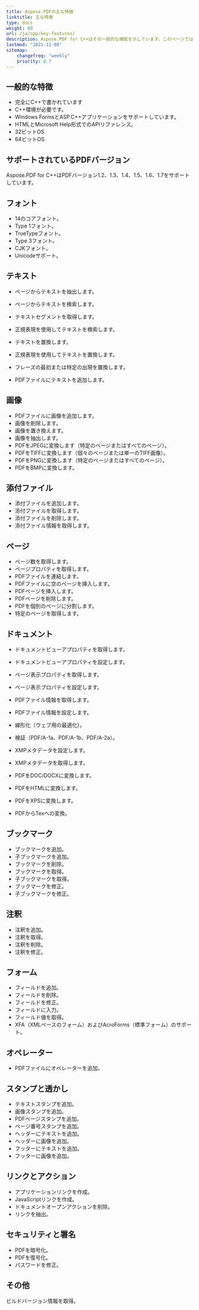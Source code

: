 ```yaml
---
title: Aspose.PDFの主な特徴
linktitle: 主な特徴
type: docs
weight: 80
url: /ja/cpp/key-features/
description: Aspose.PDF for C++はその一般的な機能を示しています。このページでは、サポートされているPDFバージョンや、テキスト、画像、注釈、文書などに対して行えるすべての操作について説明します。
lastmod: "2021-11-08"
sitemap:
    changefreq: "weekly"
    priority: 0.7
---
```


## 一般的な特徴

- 完全にC++で書かれています
- C++環境が必要です。
- Windows FormsとASP.C++アプリケーションをサポートしています。
- HTMLとMicrosoft Help形式でのAPIリファレンス。
- 32ビットOS
- 64ビットOS

## サポートされているPDFバージョン

Aspose.PDF for C++はPDFバージョン1.2、1.3、1.4、1.5、1.6、1.7をサポートしています。

## フォント

- 14のコアフォント。
- Type 1フォント。
- TrueTypeフォント。
- Type 3フォント。
- CJKフォント。
- Unicodeサポート。

## テキスト

- ページからテキストを抽出します。
- ページからテキストを検索します。
- テキストセグメントを取得します。
- 正規表現を使用してテキストを検索します。
- テキストを置換します。
- 正規表現を使用してテキストを置換します。

- フレーズの最初または特定の出現を置換します。
- PDFファイルにテキストを追加します。

## 画像

- PDFファイルに画像を追加します。
- 画像を削除します。
- 画像を置き換えます。
- 画像を抽出します。
- PDFをJPEGに変換します（特定のページまたはすべてのページ）。
- PDFをTIFFに変換します（個々のページまたは単一のTIFF画像）。
- PDFをPNGに変換します（特定のページまたはすべてのページ）。
- PDFをBMPに変換します。

## 添付ファイル

- 添付ファイルを追加します。
- 添付ファイルを取得します。
- 添付ファイルを削除します。
- 添付ファイル情報を取得します。

## ページ

- ページ数を取得します。
- ページプロパティを取得します。
- PDFファイルを連結します。
- PDFファイルに空のページを挿入します。
- PDFページを挿入します。
- PDFページを削除します。
- PDFを個別のページに分割します。
- 特定のページを取得します。

## ドキュメント

- ドキュメントビューアプロパティを取得します。
- ドキュメントビューアプロパティを設定します。
- ページ表示プロパティを取得します。
- ページ表示プロパティを設定します。
- PDFファイル情報を取得します。
- PDFファイル情報を設定します。
- 線形化（ウェブ用の最適化）。
- 検証（PDF/A-1a、PDF/A-1b、PDF/A-2a）。
- XMPメタデータを設定します。
- XMPメタデータを取得します。
- PDFをDOC/DOCXに変換します。
- PDFをHTMLに変換します。

- PDFをXPSに変換します。
- PDFからTexへの変換。

## ブックマーク

- ブックマークを追加。
- 子ブックマークを追加。
- ブックマークを削除。
- ブックマークを取得。
- 子ブックマークを取得。
- ブックマークを修正。
- 子ブックマークを修正。

## 注釈

- 注釈を追加。
- 注釈を取得。
- 注釈を削除。
- 注釈を修正。

## フォーム

- フィールドを追加。
- フィールドを削除。
- フィールドを修正。
- フィールドに入力。
- フィールド値を取得。
- XFA（XMLベースのフォーム）およびAcroForms（標準フォーム）のサポート。

## オペレーター

- PDFファイルにオペレーターを追加。

## スタンプと透かし

- テキストスタンプを追加。
- 画像スタンプを追加。
- PDFページスタンプを追加。
- ページ番号スタンプを追加。
- ヘッダーにテキストを追加。
- ヘッダーに画像を追加。
- フッターにテキストを追加。
- フッターに画像を追加。

## リンクとアクション

- アプリケーションリンクを作成。
- JavaScriptリンクを作成。
- ドキュメントオープンアクションを削除。
- リンクを抽出。

## セキュリティと署名

- PDFを暗号化。
- PDFを復号化。
- パスワードを修正。

## その他

ビルドバージョン情報を取得。
